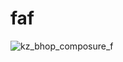 # faf
![kz_bhop_composure_f](https://user-images.githubusercontent.com/29685253/226852057-c264d0d7-0438-4159-9740-e83ee86faeb3.jpg)
